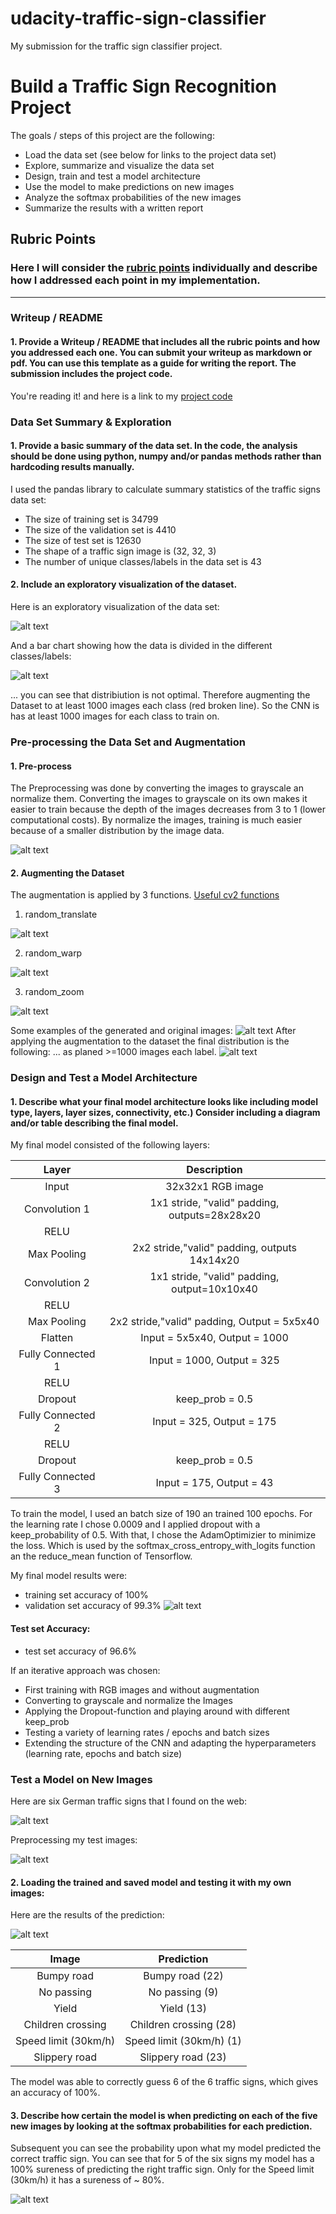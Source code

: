 # udacity-traffic-sign-classifier
My submission for the traffic sign classifier project.
# **Build a Traffic Sign Recognition Project**

The goals / steps of this project are the following:
* Load the data set (see below for links to the project data set)
* Explore, summarize and visualize the data set
* Design, train and test a model architecture
* Use the model to make predictions on new images
* Analyze the softmax probabilities of the new images
* Summarize the results with a written report


[//]: # (Image References)

[image1]: ./Documentation/observation_img.png 
[image2]: ./Documentation/observation1.png "Diagram"
[image3]: ./Documentation/normalize.png "Normalize"
[image4]: ./Documentation/translated.png "Translated"
[image5]: ./Documentation/warped.png "Warped"
[image6]: ./Documentation/zoom.png "Zoomed"
[image7]: ./Documentation/augmenting.png "Augmenting"
[image8]: ./Documentation/stacked.png "Stacked Data"
[image9]: ./Documentation/optimum1.png "Accuracy"
[image10]: ./Documentation/my_images.png "My Images"
[image11]: ./Documentation/my_pre.png "Preprocessed"
[image12]: ./Documentation/pred.png "Predictions"
[image13]: ./Documentation/top5.png "Top 5 Predictions"
[image14]: ./Documentation/optimum1.png "Valid Acc"

## Rubric Points
### Here I will consider the [rubric points](https://review.udacity.com/#!/rubrics/481/view) individually and describe how I addressed each point in my implementation.  

---
### Writeup / README

#### 1. Provide a Writeup / README that includes all the rubric points and how you addressed each one. You can submit your writeup as markdown or pdf. You can use this template as a guide for writing the report. The submission includes the project code.

You're reading it! and here is a link to my [project code](https://github.com/BY571/udacity-traffic-sign-classifier/blob/master/Traffic_Sign_Classifier.ipynb)

### Data Set Summary & Exploration

#### 1. Provide a basic summary of the data set. In the code, the analysis should be done using python, numpy and/or pandas methods rather than hardcoding results manually.

I used the pandas library to calculate summary statistics of the traffic
signs data set:

* The size of training set is 34799
* The size of the validation set is 4410
* The size of test set is 12630
* The shape of a traffic sign image is (32, 32, 3)
* The number of unique classes/labels in the data set is 43

#### 2. Include an exploratory visualization of the dataset.

Here is an exploratory visualization of the data set: 

![alt text][image1]

And a bar chart showing how the data is divided in the different classes/labels:

![alt text][image2]

... you can see that distribiution is not optimal. Therefore augmenting the Dataset to at least 1000 images each class (red broken line). So the CNN is has at least 1000 images for each class to train on.

### Pre-processing the Data Set and Augmentation

#### 1. Pre-process
The Preprocessing was done by converting the images to grayscale an normalize them.
Converting the images to grayscale on its own makes it easier to train because the depth of the images decreases from 3 to 1 (lower computational costs). By normalize the images, training is much easier because of a smaller distribution by the image data. 

![alt text][image3]


#### 2. Augmenting the Dataset

The augmentation is applied by 3 functions. [Useful cv2 functions](https://docs.opencv.org/trunk/da/d6e/tutorial_py_geometric_transformations.html)

1. random_translate

![alt text][image4]

2. random_warp

![alt text][image5]

3. random_zoom

![alt text][image6]

Some examples of the generated and original images:
![alt text][image7]
After applying the augmentation to the dataset the final distribution is the following:
... as planed >=1000 images each label.
![alt text][image8]

### Design and Test a Model Architecture
#### 1. Describe what your final model architecture looks like including model type, layers, layer sizes, connectivity, etc.) Consider including a diagram and/or table describing the final model.

My final model consisted of the following layers:

| Layer         		|     Description	        					| 
|:---------------------:|:---------------------------------------------:| 
| Input         		| 32x32x1 RGB image   							| 
| Convolution 1     	| 1x1 stride, "valid" padding, outputs=28x28x20	|
| RELU					|												|
| Max Pooling	      	| 2x2 stride,"valid" padding,  outputs 14x14x20	|
| Convolution 2 	    | 1x1 stride, "valid" padding, output=10x10x40	|
| RELU          		|           									|
| Max Pooling			| 2x2 stride,"valid" padding, Output = 5x5x40	|
|Flatten				|Input = 5x5x40, Output = 1000					|
|Fully Connected 1		|Input = 1000, Output = 325						|
|RELU           		|			                        			|
|Dropout        		|keep_prob = 0.5                   				|
|Fully Connected 2		|Input = 325, Output = 175						|
|RELU           		|			                        			|
|Dropout        		|keep_prob = 0.5                   				|
|Fully Connected 3		|Input = 175, Output = 43						|


To train the model, I used an batch size of 190 an trained 100 epochs. For the learning rate I chose 0.0009 and I applied dropout with a keep_probability of 0.5. With that, I chose the AdamOptimizier to minimize the loss. Which is used by the softmax_cross_entropy_with_logits function an the reduce_mean function of Tensorflow.

My final model results were:
* training set accuracy of 100%
* validation set accuracy of 99.3% 
![alt text][image14]

#### Test set Accuracy:
* test set accuracy of 96.6%


If an iterative approach was chosen:
* First training with RGB images and without augmentation
* Converting to grayscale and normalize the Images
* Applying the Dropout-function and playing around with different keep_prob
* Testing a variety of learning rates / epochs and batch sizes 
* Extending the structure of the CNN and adapting the hyperparameters (learning rate, epochs and batch size)


### Test a Model on New Images


Here are six German traffic signs that I found on the web:

![alt text][image10] 

Preprocessing my test images:

![alt text][image11] 

#### 2. Loading the trained and saved model and testing it with my own images:

Here are the results of the prediction:

![alt text][image12]

| Image			        |     Prediction	        					| 
|:---------------------:|:---------------------------------------------:| 
| Bumpy road      		| Bumpy road                 (22)				| 
| No passing   			| No passing                 (9)				|
| Yield					| Yield	                     (13)    			|
| Children crossing		| Children crossing          (28)				|
| Speed limit (30km/h)	| Speed limit (30km/h)       (1)  				|
| Slippery road     	| Slippery road              (23)  				|

The model was able to correctly guess 6 of the 6 traffic signs, which gives an accuracy of 100%. 

#### 3. Describe how certain the model is when predicting on each of the five new images by looking at the softmax probabilities for each prediction. 

Subsequent you can see the probability upon what my model predicted the correct traffic sign.
You can see that for 5 of the six signs my model has a 100% sureness of predicting the right traffic sign. Only for the Speed limit (30km/h) it has a sureness of ~ 80%.

![alt text][image13]

